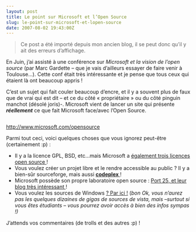 ```yaml
---
layout: post
title: Le point sur Microsoft et l’Open Source
slug: le-point-sur-microsoft-et-lopen-source
date: 2007-08-02 19:43:00Z
---
```


<blockquote>   <p>Ce post a été importé depuis mon ancien blog, il se peut donc qu’il y ait des erreurs d’affichage.</p> </blockquote>  <p>En Juin, j’ai assisté à une conférence sur <em>Microsoft et la vision de l’open source</em> (par Marc Gardette – que je vais d’ailleurs essayer de faire venir à Toulouse…). Cette conf était très intéressante et je pense que tous ceux qui étaient là ont beaucoup appris !</p>  <p>C’est un sujet qui fait couler beaucoup d’encre, et il y a souvent plus de faux que de vrai qui est dit – et ce du côté « propriétaire » ou du côté pinguin manchot (désolé joris)-. Microsoft vient de lancer un site qui présente <strong><em>réellement</em></strong> ce que fait Microsoft face/avec l’Open Source.</p>  <p><a href="http://www.microsoft.com/opensource"><img border="0" alt="" src="http://chris.bulles.org/leblog/wp-content/uploads/2007/08/080207-1107-lepointsurm11.png" /></a></p>  <p><a href="http://www.microsoft.com/opensource">http://www.microsoft.com/opensource</a></p>  <p>Parmi tout ceci, voici quelques choses que vous ignorez peut-être (certainement :p) :</p>  <ul>   <li>Il y a la licence GPL, BSD, etc…mais Microsoft a <a href="http://www.microsoft.com/resources/sharedsource/licensingbasics/sharedsourcelicenses.mspx">également trois licences open source </a>! </li>    <li>Vous voulez créer un projet libre et le rendre accessible au public ? Il y a bien-sûr sourceforge, mais aussi <a href="http://www.codeplex.com"><strong>codeplex</strong> </a>! </li>    <li>Microsoft possède son propre laboratoire open source : <a href="http://port25.technet.com/">Port 25, et leur blog très intéressant </a>! </li>    <li>Vous voulez les sources de Windows <a href="http://www.microsoft.com/resources/sharedsource/licensing/getsource.mspx">? Par ici !</a> (<em>bon Ok, vous n’aurez pas les quelques dizaines de gigas de sources de vista, mais –surtout si vous êtes étudiants – vous pourrez avoir accès à bien des infos sympas !)</em></li> </ul>  <p>J’attends vos commentaires (de trolls et des autres :p) !</p>
